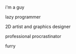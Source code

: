 i'm a guy 
 
lazy programmer 
 
2D artist and graphics designer 
 
professional procrastinator  
 
furry 
 
